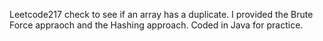 Leetcode217 check to see if an array has a duplicate. I provided the Brute Force appraoch and the Hashing approach. Coded in Java for practice.
